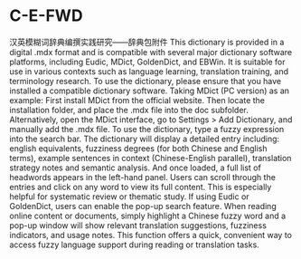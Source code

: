 # C-E-FWD
汉英模糊词辞典编撰实践研究——辞典包附件
This dictionary is provided in a digital .mdx format and is compatible with several major dictionary software platforms, including Eudic, MDict, GoldenDict, and EBWin. It is suitable for use in various contexts such as language learning, translation training, and terminology research.
To use the dictionary, please ensure that you have installed a compatible dictionary software. Taking MDict (PC version) as an example:
First install MDict from the official website. Then locate the installation folder, and place the .mdx file into the doc subfolder. Alternatively, open the MDict interface, go to Settings > Add Dictionary, and manually add the .mdx file.
To use the dictionary, type a fuzzy expression into the search bar. The dictionary will display a detailed entry including: english equivalents, fuzziness degrees (for both Chinese and English terms), example sentences in context (Chinese-English parallel), translation strategy notes and semantic analysis. And once loaded, a full list of headwords appears in the left-hand panel. Users can scroll through the entries and click on any word to view its full content. This is especially helpful for systematic review or thematic study.
If using Eudic or GoldenDict, users can enable the pop-up search feature. When reading online content or documents, simply highlight a Chinese fuzzy word and a pop-up window will show relevant translation suggestions, fuzziness indicators, and usage notes. This function offers a quick, convenient way to access fuzzy language support during reading or translation tasks.
